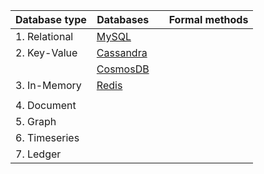 
| Database type | Databases |  | Formal methods | 
| ------------------------- | ---------------- | ---------------- | ---------------- |
| 1. Relational | [MySQL](https://dbdb.io/db/mysql) | | |
| 2. Key-Value | [Cassandra](https://dbdb.io/db/cassandra) |  | |
|  |  [CosmosDB](https://dbdb.io/db/cosmos-db) |  | |
| 3. In-Memory | [Redis](https://dbdb.io/db/redis)| | |
|  | | | |
| 4. Document | | | |
| 5. Graph | | | |
| 6. Timeseries | | | |
| 7. Ledger | | | |





